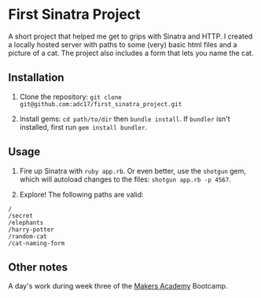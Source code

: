 # First Sinatra Project

A short project that helped me get to grips with Sinatra and HTTP. I created a locally hosted server with paths to some (very) basic html files and a picture of a cat. The project also includes a form that lets you name the cat.

## Installation

1. Clone the repository: `git clone git@github.com:adc17/first_sinatra_project.git`

2. Install gems: `cd path/to/dir` then `bundle install`. If `bundler` isn't installed, first run `gem install bundler`.

## Usage

1. Fire up Sinatra with `ruby app.rb`. Or even better, use the `shotgun` gem, which will autoload changes to the files: `shotgun app.rb -p 4567`.

2. Explore! The following paths are valid:
```
/
/secret
/elephants
/harry-potter
/random-cat
/cat-naming-form
```

## Other notes

A day's work during week three of the [Makers Academy](http://www.makersacademy.com) Bootcamp.
